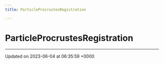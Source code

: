 ```yaml
---
title: ParticleProcrustesRegistration

---
```


# ParticleProcrustesRegistration





-------------------------------

Updated on 2023-06-04 at 06:35:59 +0000